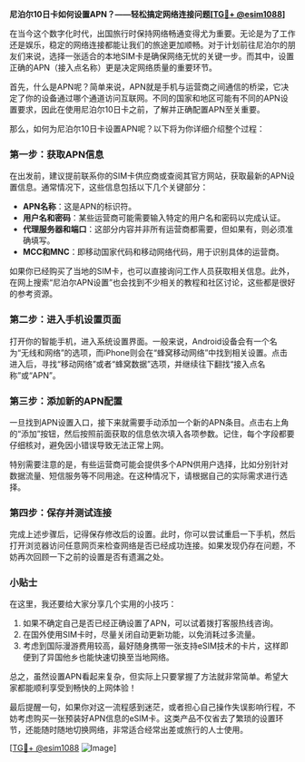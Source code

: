 **尼泊尔10日卡如何设置APN？——轻松搞定网络连接问题[[TG💪+ @esim1088](https://t.me/s/esim1088)]**

在当今这个数字化时代，出国旅行时保持网络畅通变得尤为重要。无论是为了工作还是娱乐，稳定的网络连接都能让我们的旅途更加顺畅。对于计划前往尼泊尔的朋友们来说，选择一张适合的本地SIM卡是确保网络无忧的关键一步。而其中，设置正确的APN（接入点名称）更是决定网络质量的重要环节。

首先，什么是APN呢？简单来说，APN就是手机与运营商之间通信的桥梁，它决定了你的设备通过哪个通道访问互联网。不同的国家和地区可能有不同的APN设置要求，因此在使用尼泊尔10日卡之前，了解并正确配置APN至关重要。

那么，如何为尼泊尔10日卡设置APN呢？以下将为你详细介绍整个过程：

### 第一步：获取APN信息

在出发前，建议提前联系你的SIM卡供应商或查阅其官方网站，获取最新的APN设置信息。通常情况下，这些信息包括以下几个关键部分：
- **APN名称**：这是APN的标识符。
- **用户名和密码**：某些运营商可能需要输入特定的用户名和密码以完成认证。
- **代理服务器和端口**：这部分内容并非所有运营商都需要，但如果有，则必须准确填写。
- **MCC和MNC**：即移动国家代码和移动网络代码，用于识别具体的运营商。

如果你已经购买了当地的SIM卡，也可以直接询问工作人员获取相关信息。此外，在网上搜索“尼泊尔APN设置”也会找到不少相关的教程和社区讨论，这些都是很好的参考资源。

### 第二步：进入手机设置页面

打开你的智能手机，进入系统设置界面。一般来说，Android设备会有一个名为“无线和网络”的选项，而iPhone则会在“蜂窝移动网络”中找到相关设置。点击进入后，寻找“移动网络”或者“蜂窝数据”选项，并继续往下翻找“接入点名称”或“APN”。

### 第三步：添加新的APN配置

一旦找到APN设置入口，接下来就需要手动添加一个新的APN条目。点击右上角的“添加”按钮，然后按照前面获取的信息依次填入各项参数。记住，每个字段都要仔细核对，避免因小错误导致无法正常上网。

特别需要注意的是，有些运营商可能会提供多个APN供用户选择，比如分别针对数据流量、短信服务等不同用途。在这种情况下，请根据自己的实际需求进行选择。

### 第四步：保存并测试连接

完成上述步骤后，记得保存修改后的设置。此时，你可以尝试重启一下手机，然后打开浏览器访问任意网页来检查网络是否已经成功连接。如果发现仍存在问题，不妨再次回顾一下之前的设置是否有遗漏之处。

### 小贴士

在这里，我还要给大家分享几个实用的小技巧：
1. 如果不确定自己是否已经正确设置了APN，可以试着拨打客服热线咨询。
2. 在国外使用SIM卡时，尽量关闭自动更新功能，以免消耗过多流量。
3. 考虑到国际漫游费用较高，最好随身携带一张支持eSIM技术的卡片，这样即便到了异国他乡也能快速切换至当地网络。

总之，虽然设置APN看起来复杂，但实际上只要掌握了方法就非常简单。希望大家都能顺利享受到畅快的上网体验！

最后提醒一句，如果你对这一流程感到迷茫，或者担心自己操作失误影响行程，不妨考虑购买一张预装好APN信息的eSIM卡。这类产品不仅省去了繁琐的设置环节，还能随时随地切换网络，非常适合经常出差或旅行的人士使用。

[[TG💪+ @esim1088](https://t.me/s/esim1088) ![Image](https://i.postimg.cc/4NQfJmqS/Snipaste-2025-05-13-00-14-12.png)]